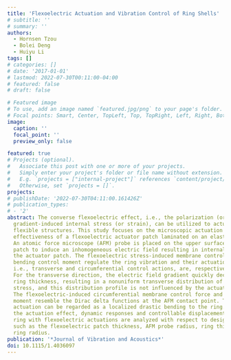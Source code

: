 ```yaml
---
title: 'Flexoelectric Actuation and Vibration Control of Ring Shells'
# subtitle: ''
# summary: ''
authors:
  - Hornsen Tzou
  - Bolei Deng
  - Huiyu Li
tags: []
# categories: []
# date: '2017-01-01'
# lastmod: 2022-07-30T00:11:00-04:00
# featured: false
# draft: false

# Featured image
# To use, add an image named `featured.jpg/png` to your page's folder.
# Focal points: Smart, Center, TopLeft, Top, TopRight, Left, Right, BottomLeft, Bottom, BottomRight.
image:
  caption: ''
  focal_point: ''
  preview_only: false

featured: true
# Projects (optional).
#   Associate this post with one or more of your projects.
#   Simply enter your project's folder or file name without extension.
#   E.g. `projects = ["internal-project"]` references `content/project/deep-learning/index.md`.
#   Otherwise, set `projects = []`.
projects: 
# publishDate: '2022-07-30T04:11:00.161426Z'
# publication_types:
# - '2'
abstract: The converse flexoelectric effect, i.e., the polarization (or electric field)
  gradient-induced internal stress (or strain), can be utilized to actuate and control
  flexible structures. This study focuses on the microscopic actuation behavior and
  effectiveness of a flexoelectric actuator patch laminated on an elastic ring shell.
  An atomic force microscope (AFM) probe is placed on the upper surface of the flexoelectric
  patch to induce an inhomogeneous electric field resulting in internal stresses of
  the actuator patch. The flexoelectric stress-induced membrane control force and
  bending control moment regulate the ring vibration and their actuation mechanics,
  i.e., transverse and circumferential control actions, are, respectively, studied.
  For the transverse direction, the electric field gradient quickly decays along the
  ring thickness, resulting in a nonuniform transverse distribution of the induced
  stress, and this distribution profile is not influenced by the actuator thickness.
  The flexoelectric-induced circumferential membrane control force and bending control
  moment resemble the Dirac delta functions at the AFM contact point. The flexoelectric
  actuation can be regarded as a localized drastic bending to the ring. To evaluate
  the actuation effect, dynamic responses and controllable displacements of the elastic
  ring with flexoelectric actuations are analyzed with respect to design parameters,
  such as the flexoelectric patch thickness, AFM probe radius, ring thickness, and
  ring radius.
publication: '*Journal of Vibration and Acoustics*'
doi: 10.1115/1.4036097
---
```

